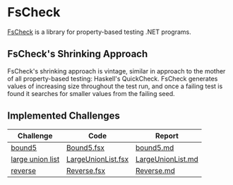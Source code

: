 # FsCheck

[FsCheck](https://fscheck.github.io/FsCheck/) is a library for property-based testing .NET programs.

## FsCheck's Shrinking Approach

FsCheck's shrinking approach is vintage, similar in approach to the mother of all property-based testing: Haskell's QuickCheck. FsCheck generates values of increasing size throughout the test run, and once a failing test is found it searches for smaller values from the failing seed.

## Implemented Challenges

|Challenge|Code|Report|
|---------|----|------|
|[bound5](/challenges/bound5.md)|[Bound5.fsx](/pbt-libraries/fscheck/challenges/Bound5.fsx)|[bound5.md](/pbt-libraries/fscheck/challenges/bound5.md)|
|[large union list](/challenges/large_union_list.md)|[LargeUnionList.fsx](/pbt-libraries/fscheck/challenges/LargeUnionList.fsx)|[LargeUnionList.md](/pbt-libraries/fscheck/challenges/LargeUnionList.md)|
|[reverse](/challenges/reverse.md)|[Reverse.fsx](/pbt-libraries/fscheck/challenges/Reverse.fsx)|[Reverse.md](/pbt-libraries/fscheck/challenges/Reverse.md)|
